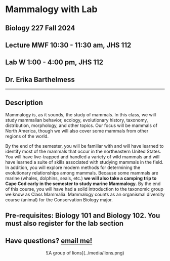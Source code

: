 
# Mammalogy with Lab

## Biology 227 Fall 2024

## Lecture MWF 10:30 - 11:30 am, JHS 112

## Lab W 1:00 - 4:00 pm, JHS 112

## Dr. Erika Barthelmess

---

## Description

Mammalogy is, as it sounds, the study of mammals.  In this class, we will study mammalian behavior, ecology, evolutionary history, taxonomy, distribution, morphology, and other topics.  Our focus will be mammals of North America, though we will also cover some mammals from other regions of the world.

By the end of the semester, you will be familiar with and will have learned to identify most of the mammals that occur in the northeastern United States.  You will have live-trapped and handled a variety of wild mammals and will have learned a suite of skills associated with studying mammals in the field.  In addition, you will explore modern methods for determining the evolutionary relationships among mammals. Because some mammals are marine (whales, dolphins, seals, etc.) **we will also take a camping trip to Cape Cod early in the semester to study marine Mammalogy.**  By the end of this course, you will have had a solid introduction to the taxonomic group we know as Class Mammalia. Mammalogy counts as an organismal diversity course (animal) for the Conservation Biology major.

## Pre-requisites: Biology 101 and Biology 102. You must also register for the lab section

## Have questions? [email me!](mailto:barthelmess@stlawu.edu?subject=question%20about%20mammalogy)

<center>
![A group of lions](../media/lions.png)
<center>
